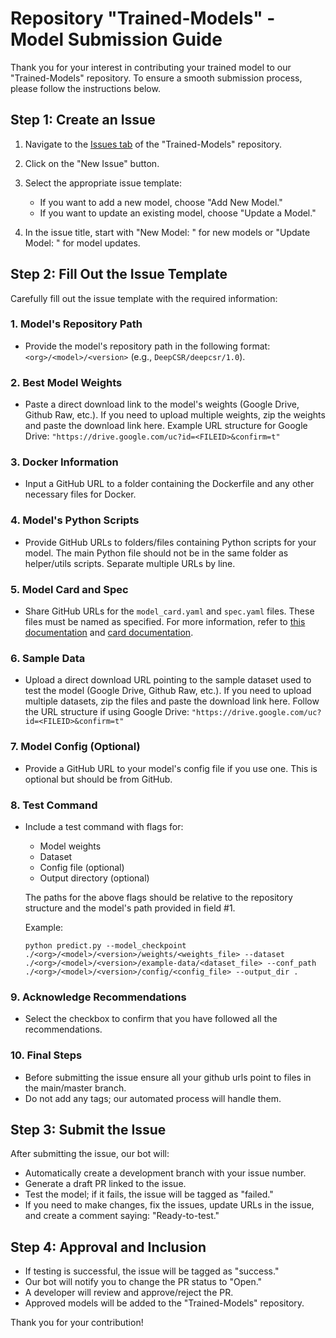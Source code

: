 # Repository "Trained-Models" - Model Submission Guide

Thank you for your interest in contributing your trained model to our "Trained-Models" repository. To ensure a smooth submission process, please follow the instructions below.

## Step 1: Create an Issue
1. Navigate to the [Issues tab](https://github.com/neuronets/trained-models/issues) of the "Trained-Models" repository.

2. Click on the "New Issue" button.

3. Select the appropriate issue template:
   - If you want to add a new model, choose "Add New Model."
   - If you want to update an existing model, choose "Update a Model."

4. In the issue title, start with "New Model: " for new models or "Update Model: " for model updates.

## Step 2: Fill Out the Issue Template
Carefully fill out the issue template with the required information:

### 1. Model's Repository Path
- Provide the model's repository path in the following format: 
`<org>/<model>/<version>` (e.g., `DeepCSR/deepcsr/1.0`).

### 2. Best Model Weights
- Paste a direct download link to the model's weights (Google Drive, Github Raw, etc.). If you need to upload multiple weights, zip the weights and paste the download link here.
  Example URL structure for Google Drive: ```"https://drive.google.com/uc?id=<FILEID>&confirm=t"```

### 3. Docker Information
- Input a GitHub URL to a folder containing the Dockerfile and any other necessary files for Docker.

### 4. Model's Python Scripts
- Provide GitHub URLs to folders/files containing Python scripts for your model. The main Python file should not be in the same folder as helper/utils scripts. Separate multiple URLs by line.

### 5. Model Card and Spec
- Share GitHub URLs for the `model_card.yaml` and `spec.yaml` files. These files must be named as specified. For more information, refer to [this documentation](https://github.com/neuronets/trained-models/blob/master/docs/spec_file.md) and [card documentation](https://github.com/neuronets/trained-models/blob/master/docs/model_card.yaml).

### 6. Sample Data
- Upload a direct download URL pointing to the sample dataset used to test the model (Google Drive, Github Raw, etc.). If you need to upload multiple datasets, zip the files and paste the download link here. Follow the URL structure if using Google Drive: ```"https://drive.google.com/uc?id=<FILEID>&confirm=t"```

### 7. Model Config (Optional)
- Provide a GitHub URL to your model's config file if you use one. This is optional but should be from GitHub.

### 8. Test Command
- Include a test command with flags for:
  - Model weights
  - Dataset
  - Config file (optional)
  - Output directory (optional)

  The paths for the above flags should be relative to the repository structure and the model's path provided in field #1.

  Example:
  
    ```python predict.py --model_checkpoint ./<org>/<model>/<version>/weights/<weights_file> --dataset ./<org>/<model>/<version>/example-data/<dataset_file> --conf_path ./<org>/<model>/<version>/config/<config_file> --output_dir .```

### 9. Acknowledge Recommendations
- Select the checkbox to confirm that you have followed all the recommendations.

### 10. Final Steps
- Before submitting the issue ensure all your github urls point to files in the main/master branch.
- Do not add any tags; our automated process will handle them.

## Step 3: Submit the Issue
After submitting the issue, our bot will:
- Automatically create a development branch with your issue number.
- Generate a draft PR linked to the issue.
- Test the model; if it fails, the issue will be tagged as "failed."
- If you need to make changes, fix the issues, update URLs in the issue, and create a comment saying: "Ready-to-test."

## Step 4: Approval and Inclusion
- If testing is successful, the issue will be tagged as "success."
- Our bot will notify you to change the PR status to "Open."
- A developer will review and approve/reject the PR.
- Approved models will be added to the "Trained-Models" repository.

Thank you for your contribution!